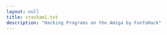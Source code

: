 ```yaml
---
layout: null
title: crackam1.txt
description: "Hacking Programs on the Amiga by FunToHack"
---
```

